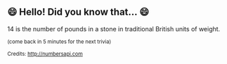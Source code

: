 ## 😄 Hello! Did you know that... 😄
14 is the number of pounds in a stone in traditional British units of weight.

<sup>(come back in 5 minutes for the next trivia)</sup>


<sup>Credits: http://numbersapi.com</sup>
